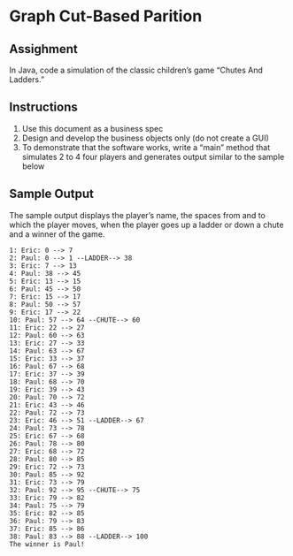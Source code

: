 # Graph Cut-Based Parition

## Assighment

In Java, code a simulation of the classic children’s game “Chutes And Ladders.” 

## Instructions

1. Use this document as a business spec
2. Design and develop the business objects only (do not create a GUI)
3. To demonstrate that the software works, write a “main” method that simulates 2 to 4 four players and
generates output similar to the sample below

## Sample Output

The sample output displays the player’s name, the spaces from and to which the player moves, when the
player goes up a ladder or down a chute and a winner of the game.
```
1: Eric: 0 --> 7
2: Paul: 0 --> 1 --LADDER--> 38
3: Eric: 7 --> 13
4: Paul: 38 --> 45
5: Eric: 13 --> 15
6: Paul: 45 --> 50
7: Eric: 15 --> 17
8: Paul: 50 --> 57
9: Eric: 17 --> 22
10: Paul: 57 --> 64 --CHUTE--> 60
11: Eric: 22 --> 27
12: Paul: 60 --> 63
13: Eric: 27 --> 33
14: Paul: 63 --> 67
15: Eric: 33 --> 37
16: Paul: 67 --> 68
17: Eric: 37 --> 39
18: Paul: 68 --> 70
19: Eric: 39 --> 43
20: Paul: 70 --> 72
21: Eric: 43 --> 46
22: Paul: 72 --> 73
23: Eric: 46 --> 51 --LADDER--> 67
24: Paul: 73 --> 78
25: Eric: 67 --> 68
26: Paul: 78 --> 80
27: Eric: 68 --> 72
28: Paul: 80 --> 85
29: Eric: 72 --> 73
30: Paul: 85 --> 92
31: Eric: 73 --> 79
32: Paul: 92 --> 95 --CHUTE--> 75
33: Eric: 79 --> 82
34: Paul: 75 --> 79
35: Eric: 82 --> 85
36: Paul: 79 --> 83
37: Eric: 85 --> 86
38: Paul: 83 --> 88 --LADDER--> 100
The winner is Paul!
```